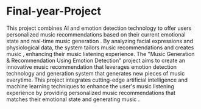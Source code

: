 # Final-year-Project
This project combines AI and emotion detection technology to offer users personalized music recommendations based on their current emotional state and real-time music generation . By analyzing facial expressions and physiological data, the system tailors music recommendations and creates music , enhancing their music listening experience.
The "Music Generation & Recommendation Using Emotion Detection" project aims to create an innovative music recommendation that leverages emotion detection technology and generation system that generates new pieces of music everytime. This project integrates cutting-edge artificial intelligence and machine learning techniques to enhance the user's music listening experience by providing personalized music recommendations that matches their emotional state and generating music .
